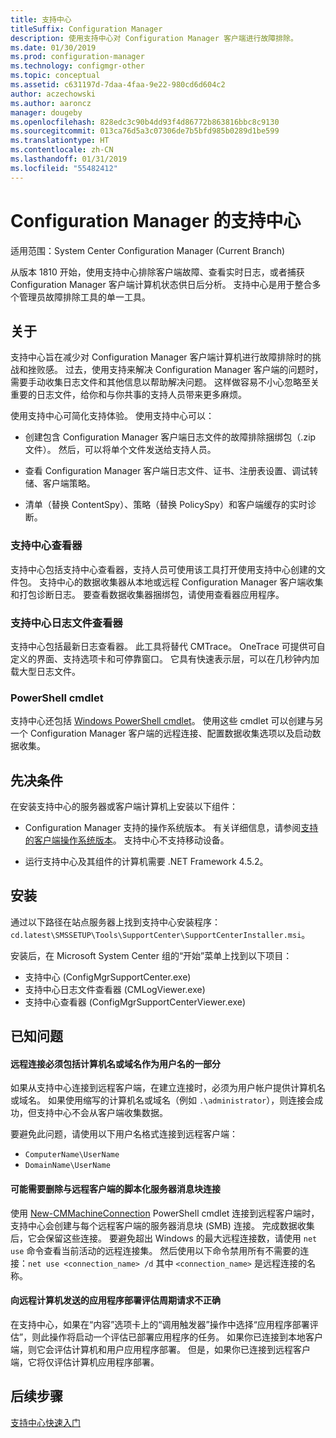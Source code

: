 ```yaml
---
title: 支持中心
titleSuffix: Configuration Manager
description: 使用支持中心对 Configuration Manager 客户端进行故障排除。
ms.date: 01/30/2019
ms.prod: configuration-manager
ms.technology: configmgr-other
ms.topic: conceptual
ms.assetid: c631197d-7daa-4faa-9e22-980cd6d604c2
author: aczechowski
ms.author: aaroncz
manager: dougeby
ms.openlocfilehash: 828edc3c90b4dd93f4d86772b863816bbc8c9130
ms.sourcegitcommit: 013ca76d5a3c07306de7b5bfd985b0289d1be599
ms.translationtype: HT
ms.contentlocale: zh-CN
ms.lasthandoff: 01/31/2019
ms.locfileid: "55482412"
---
```

# <a name="support-center-for-configuration-manager"></a>Configuration Manager 的支持中心

适用范围：System Center Configuration Manager (Current Branch)

<!--1357489--> 从版本 1810 开始，使用支持中心排除客户端故障、查看实时日志，或者捕获 Configuration Manager 客户端计算机状态供日后分析。 支持中心是用于整合多个管理员故障排除工具的单一工具。 



## <a name="about"></a>关于 

支持中心旨在减少对 Configuration Manager 客户端计算机进行故障排除时的挑战和挫败感。 过去，使用支持来解决 Configuration Manager 客户端的问题时，需要手动收集日志文件和其他信息以帮助解决问题。 这样做容易不小心忽略至关重要的日志文件，给你和与你共事的支持人员带来更多麻烦。

使用支持中心可简化支持体验。 使用支持中心可以：

 - 创建包含 Configuration Manager 客户端日志文件的故障排除捆绑包（.zip 文件）。 然后，可以将单个文件发送给支持人员。  

 - 查看 Configuration Manager 客户端日志文件、证书、注册表设置、调试转储、客户端策略。  

 - 清单（替换 ContentSpy）、策略（替换 PolicySpy）和客户端缓存的实时诊断。  


### <a name="support-center-viewer"></a>支持中心查看器

支持中心包括支持中心查看器，支持人员可使用该工具打开使用支持中心创建的文件包。 支持中心的数据收集器从本地或远程 Configuration Manager 客户端收集和打包诊断日志。 要查看数据收集器捆绑包，请使用查看器应用程序。


### <a name="support-center-log-file-viewer"></a>支持中心日志文件查看器

支持中心包括最新日志查看器。 此工具将替代 CMTrace。 OneTrace 可提供可自定义的界面、支持选项卡和可停靠窗口。 它具有快速表示层，可以在几秒钟内加载大型日志文件。


### <a name="powershell-cmdlets"></a>PowerShell cmdlet

支持中心还包括 [Windows PowerShell cmdlet](https://go.microsoft.com/fwlink/?linkid=397830)。 使用这些 cmdlet 可以创建与另一个 Configuration Manager 客户端的远程连接、配置数据收集选项以及启动数据收集。



## <a name="prerequisites"></a>先决条件

在安装支持中心的服务器或客户端计算机上安装以下组件：

- Configuration Manager 支持的操作系统版本。 有关详细信息，请参阅[支持的客户端操作系统版本](/sccm/core/plan-design/configs/supported-operating-systems-for-clients-and-devices)。 支持中心不支持移动设备。  

- 运行支持中心及其组件的计算机需要 .NET Framework 4.5.2。  



## <a name="install"></a>安装

通过以下路径在站点服务器上找到支持中心安装程序：`cd.latest\SMSSETUP\Tools\SupportCenter\SupportCenterInstaller.msi`。

安装后，在 Microsoft System Center 组的“开始”菜单上找到以下项目：  
- 支持中心 (ConfigMgrSupportCenter.exe)  
- 支持中心日志文件查看器 (CMLogViewer.exe)  
- 支持中心查看器 (ConfigMgrSupportCenterViewer.exe)  



## <a name="known-issues"></a>已知问题 

#### <a name="remote-connections-must-include-computer-name-or-domain-as-part-of-the-user-name"></a>远程连接必须包括计算机名或域名作为用户名的一部分
如果从支持中心连接到远程客户端，在建立连接时，必须为用户帐户提供计算机名或域名。 如果使用缩写的计算机名或域名（例如 `.\administrator`），则连接会成功，但支持中心不会从客户端收集数据。 

要避免此问题，请使用以下用户名格式连接到远程客户端： 
- `ComputerName\UserName`  
- `DomainName\UserName`  

#### <a name="scripted-server-message-block-connections-to-remote-clients-might-require-removal"></a>可能需要删除与远程客户端的脚本化服务器消息块连接
使用 [New-CMMachineConnection](https://go.microsoft.com/fwlink/p/?linkid=390542) PowerShell cmdlet 连接到远程客户端时，支持中心会创建与每个远程客户端的服务器消息块 (SMB) 连接。 完成数据收集后，它会保留这些连接。 要避免超出 Windows 的最大远程连接数，请使用 `net use` 命令查看当前活动的远程连接集。 然后使用以下命令禁用所有不需要的连接：`net use <connection_name> /d` 
其中 `<connection_name>` 是远程连接的名称。

#### <a name="application-deployment-evaluation-cycle-request-isnt-sent-correctly-to-remote-machines"></a>向远程计算机发送的应用程序部署评估周期请求不正确
<!--2849356--> 在支持中心，如果在“内容”选项卡上的“调用触发器”操作中选择“应用程序部署评估”，则此操作将启动一个评估已部署应用程序的任务。 如果你已连接到本地客户端，则它会评估计算机和用户应用程序部署。 但是，如果你已连接到远程客户端，它将仅评估计算机应用程序部署。


## <a name="next-steps"></a>后续步骤

[支持中心快速入门](/sccm/core/support/support-center-quickstart)
